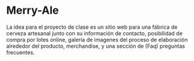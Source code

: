 # Merry-Ale
La idea para el proyecto de clase es un sitio web para una fábrica de cerveza artesanal junto con 
su información de contacto, posibilidad de compra por lotes online, galería de imagenes del proceso de elaboración
alrededor del producto, merchandise, y una sección de (Faq) preguntas frecuentes.
